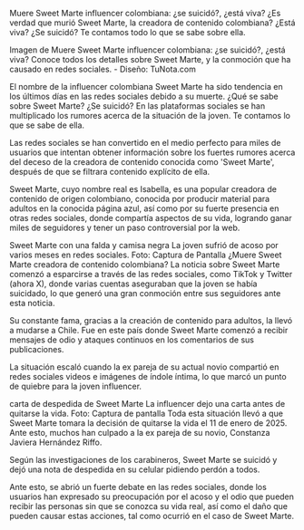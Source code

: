 Muere Sweet Marte influencer colombiana: ¿se suicidó?, ¿está viva?
¿Es verdad que murió Sweet Marte, la creadora de contenido colombiana? ¿Está viva? ¿Se suicidó? Te contamos todo lo que se sabe sobre ella.

Imagen de Muere Sweet Marte influencer colombiana: ¿se suicidó?, ¿está viva?
Conoce todos los detalles sobre Sweet Marte, y la conmoción que ha causado en redes sociales. - Diseño: TuNota.com

El nombre de la influencer colombiana Sweet Marte ha sido tendencia en los últimos días en las redes sociales debido a su muerte. ¿Qué se sabe sobre Sweet Marte? ¿Se suicidó? En las plataformas sociales se han multiplicado los rumores acerca de la situación de la joven. Te contamos lo que se sabe de ella.

Las redes sociales se han convertido en el medio perfecto para miles de usuarios que intentan obtener información sobre los fuertes rumores acerca del deceso de la creadora de contenido conocida como 'Sweet Marte', después de que se filtrara contenido explícito de ella.

Sweet Marte, cuyo nombre real es Isabella, es una popular creadora de contenido de origen colombiano, conocida por producir material para adultos en la conocida página azul, así como por su fuerte presencia en otras redes sociales, donde compartía aspectos de su vida, logrando ganar miles de seguidores y tener un paso controversial por la web.


Sweet Marte con una falda y camisa negra
La joven sufrió de acoso por varios meses en redes sociales. Foto: Captura de Pantalla
¿Muere Sweet Marte creadora de contenido colombiana?
La noticia sobre Sweet Marte comenzó a esparcirse a través de las redes sociales, como TikTok y Twitter (ahora X), donde varias cuentas aseguraban que la joven se había suicidado, lo que generó una gran conmoción entre sus seguidores ante esta noticia.

Su constante fama, gracias a la creación de contenido para adultos, la llevó a mudarse a Chile. Fue en este país donde Sweet Marte comenzó a recibir mensajes de odio y ataques continuos en los comentarios de sus publicaciones.

La situación escaló cuando la ex pareja de su actual novio compartió en redes sociales videos e imágenes de índole íntima, lo que marcó un punto de quiebre para la joven influencer.

carta de despedida de Sweet Marte
La influencer dejo una carta antes de quitarse la vida. Foto: Captura de pantalla
Toda esta situación llevó a que Sweet Marte tomara la decisión de quitarse la vida el 11 de enero de 2025. Ante esto, muchos han culpado a la ex pareja de su novio, Constanza Javiera Hernández Riffo.

Según las investigaciones de los carabineros, Sweet Marte se suicidó y dejó una nota de despedida en su celular pidiendo perdón a todos.

Ante esto, se abrió un fuerte debate en las redes sociales, donde los usuarios han expresado su preocupación por el acoso y el odio que pueden recibir las personas sin que se conozca su vida real, así como el daño que pueden causar estas acciones, tal como ocurrió en el caso de Sweet Marte.

